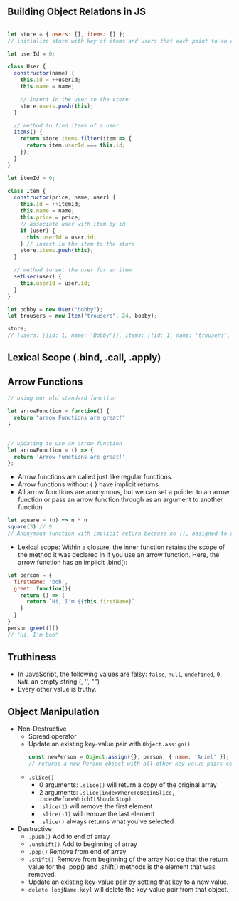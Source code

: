 ## Building Object Relations in JS

```javascript

let store = { users: [], items: [] };
// initialize store with key of items and users that each point to an empty array

let userId = 0;

class User {
  constructor(name) {
    this.id = ++userId;
    this.name = name;

    // insert in the user to the store
    store.users.push(this);
  }

  // method to find items of a user
  items() {
    return store.items.filter(item => {
      return item.userId === this.id;
    });
  }
}

let itemId = 0;

class Item {
  constructor(price, name, user) {
    this.id = ++itemId;
    this.name = name;
    this.price = price;
    // associate user with item by id
    if (user) {
      this.userId = user.id;
    } // insert in the item to the store
    store.items.push(this);
  }

  // method to set the user for an item
  setUser(user) {
    this.userId = user.id;
  }
}

let bobby = new User("bobby");
let trousers = new Item("trousers", 24, bobby);

store;
// {users: [{id: 1, name: 'Bobby'}], items: [{id: 1, name: 'trousers', price: 24, userId: 1}]}
```

## Lexical Scope (.bind, .call, .apply)

## Arrow Functions

```javascript
// using our old standard function

let arrowFunction = function() {
  return "arrow Functions are great!"
}


// updating to use an arrow function
let arrowFunction = () => {
  return 'Arrow functions are great!'
};
```

- Arrow functions are called just like regular functions.
- Arrow functions without { } have implicit returns
- All arrow functions are anonymous, but we can set a pointer to an arrow function or pass an arrow function through as an argument to another function
```javascript
let square = (n) => n * n
square(3) // 9
// Anonymous function with implicit return because no {}, assigned to a pointer 'let'

```
- Lexical scope: Within a closure, the inner function retains the scope of the method it was declared in if you use an arrow function. Here, the arrow function has an implicit .bind():
```javascript
let person = {
  firstName: 'bob',
  greet: function(){
    return () => {
      return `Hi, I'm ${this.firstName}`
    }
  }
}
person.greet()()
// "Hi, I'm bob"
```

## Truthiness
- In JavaScript, the following values are falsy: `false`, `null`, `undefined`, `0`, `NaN`, an empty string (, '', "")
- Every other value is truthy.

## Object Manipulation
- Non-Destructive
  - Spread operator
  - Update an existing key-value pair with `Object.assign()`
    ```javascript
    const newPerson = Object.assign({}, person, { name: 'Ariel' });
    // returns a new Person object with all other key-value pairs copied but just the name changed.
    ```
  - `.slice()`
    - 0 arguments: `.slice()` will return a copy of the original array
    - 2 arguments: `.slice(indexWhereToBeginSlice, indexBeforeWhichItShouldStop)`
    - `.slice(1)` will remove the first element
    - `.slice(-1)` will remove the last element
    - `.slice()` always returns what you've selected
- Destructive
  - `.push()` Add to end of array
  - `.unshift()` Add to beginning of array
  - `.pop()` Remove from end of array
  - `.shift() `Remove from beginning of the array
  Notice that the return value for the .pop() and .shift() methods is the element that was removed.
  - Update an existing key-value pair by setting that key to a new value.
  - `delete [objName.key]` will delete the key-value pair from that object.
